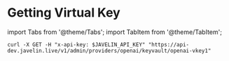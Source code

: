 # Getting Virtual Key
import Tabs from '@theme/Tabs';
import TabItem from '@theme/TabItem';

<Tabs>
<TabItem value="shell" label="curl">

```shell
curl -X GET -H "x-api-key: $JAVELIN_API_KEY" "https://api-dev.javelin.live/v1/admin/providers/openai/keyvault/openai-vkey1"  
```

</TabItem>

<!--
<TabItem value="py" label="Python">

```py
from javelin_sdk import (
    JavelinClient,
    Secret
)

import os

# Retrieve environment variables
javelin_api_key = os.getenv('JAVELIN_API_KEY')
   
# create javelin client
client = JavelinClient(base_url="https://api-dev.javelin.live",
                       javelin_api_key=javelin_api_key,
) 

# secret name to get is "openai-vkey1"
secret_name = "openai-vkey1"

# get the secret, for async use `await client.aget_provider(secret_name)`
print(client.get_secret(secret_name))
```

</TabItem>

-->

</Tabs>
